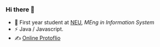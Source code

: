 ### Hi there 👋

<!--
**ivalkshfoeif/ivalkshfoeif** is a ✨ _special_ ✨ repository because its `README.md` (this file) appears on your GitHub profile.

Here are some ideas to get you started:

- 🔭 I’m currently working on my project 
- 🌱 I’m currently learning Golang and back-end technology
- 🤔 I’m looking for help with ...
- 😄 Interested in solving real world problem
- ⚡ Fun fact: ...
-->

- 🍻 First year student at [NEU](http://catalog.northeastern.edu/graduate/engineering/multidisciplinary/information-systems-msis/), _MEng in Information System_
- ⚡ Java / Javascript.
- ✍️ [Online Protoflio](http://muxinglin.com/)
